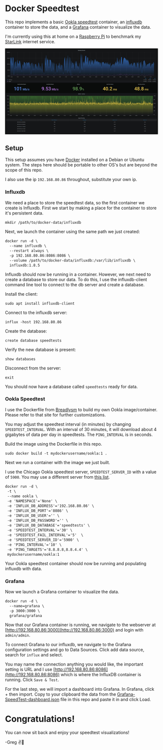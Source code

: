 # Docker Speedtest #  

This repo implements a basic [Ookla speedtest](https://www.speedtest.net) container, an [influxdb](https://www.influxdata.com) container to store the data, and a [Grafana](https://grafana.com) container to visualize the data.  
  
I'm currently using this at home on a [Raspberry Pi](https://www.raspberrypi.org/products/raspberry-pi-4-model-b) to benchmark my [StarLink](https://www.starlink.com) internet service.  
  
  
![](dashboard.jpg)
  
  
## Setup ##  
  
This setup assumes you have [Docker](https://docker.com) installed on a Debian or Ubuntu system. The steps here should be portable to other OS's but are beyond the scope of this repo.  
  
I also use the ip ```192.168.80.86``` throughout, substitute your own ip.  
  

### Influxdb ###  
  
We need a place to store the speedtest data, so the first container we create is Influxdb. First we start by making a place for the container to store it's persistent data.

```
mkdir /path/to/docker-data/influxdb
```
  
Next, we launch the container using the same path we just created:  
  
```
docker run -d \
  --name influxdb \
  --restart always \
  -p 192.168.80.86:8086:8086 \
  --volume /path/to/docker-data/influxdb:/var/lib/influxdb \
  influxdb:1.8.5
```
  
Influxdb should now be running in a container. However, we next need to create a database to store our data. To do this, I use the influxdb-client command line tool to connect to the db server and create a database.  

Install the client:  
  
```
sudo apt install influxdb-client
```
  
Connect to the influxdb server:  
  
```
influx -host 192.168.80.86
```
  
Create the database:  
  
```
create database speedtests
```
  
Verify the new database is present:  
  
```
show databases
```
  
Disconnect from the server:  
  
```
exit
```
  
You should now have a database called ```speedtests``` ready for data.  
  

### Ookla Speedtest ###  
  
I use the Dockerfile from [Breadlysm](https://github.com/breadlysm/speedtest-to-influxdb) to build my own Ookla image/container. Please refer to that site for further customizations.  
  
You may adjust the speedtest interval (in minutes) by changing ```SPEEDTEST_INTERVAL```. With an interval of 30 minutes, it will download about 4 gigabytes of data per day in speedtests. The ```PING_INTERVAL``` is in seconds.  
  
Build the image using the Dockerfile in this repo.   
  
```
sudo docker build -t mydockerusername/ookla:1 .
```
  
Next we run a container with the image we just built.  
  
I use the Chicago Ookla speedtest server, ```SPEEDTEST_SERVER_ID``` with a value of ```5900```. You may use a different server from [this list](https://c.speedtest.net/speedtest-servers-static.php). 
  
```
docker run -d \
 -t \
 --name ookla \
 -e 'NAMESPACE'='None' \
 -e 'INFLUX_DB_ADDRESS'='192.168.80.86' \
 -e 'INFLUX_DB_PORT'='8086' \
 -e 'INFLUX_DB_USER'='' \
 -e 'INFLUX_DB_PASSWORD'='' \
 -e 'INFLUX_DB_DATABASE'='speedtests' \
 -e 'SPEEDTEST_INTERVAL'='30' \
 -e 'SPEEDTEST_FAIL_INTERVAL'='5'  \
 -e 'SPEEDTEST_SERVER_ID'='5900' \
 -e 'PING_INTERVAL'='10' \
 -e 'PING_TARGETS'='8.8.8.8,8.8.4.4' \
 mydockerusername/ookla:1
 ```
   
Your Ookla speedtest container should now be running and populating influxdb with data.  
  
  
### Grafana ###  
  
Now we launch a Grafana container to visualize the data.  
  
    
```
docker run -d \
  --name=grafana \
  -p 3000:3000 \
  grafana/grafana
```
  
Now that our Grafana container is running, we navigate to the webserver at [http://192.168.80.86:3000](http://192.168.80.86:3000) and login with ```admin/admin```.  
  
To connect Grafana to our influxdb, we navigate to the Grafana configuration settings and go to Data Sources. Click add data source, search for ```influx``` and select.  
  
You may name the connection anything you would like, the important setting is URL and I use [http://192.168.80.86:8086](http://192.168.80.86:8086) which is where the InfluxDB container is running. Click ```Save & Test```.  
  
For the last step, we will import a dashboard into Grafana. In Grafana, click + then import. Copy to your clipboard the data from the [Grafana-SpeedTest-dashboard.json](Grafana-SpeedTest-dashboard.json) file in this repo and paste it in and click Load.  
  
# Congratulations! #

You can now sit back and enjoy your speedtest visualizations!

-Greg ✌️🙂 